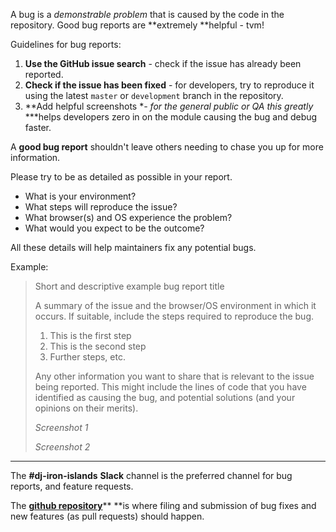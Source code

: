 A bug is a *demonstrable problem* that is caused by the code in the repository.  Good bug reports are **extremely **helpful - tvm!

Guidelines for bug reports:

1. **Use the GitHub issue search** - check if the issue has already been reported.
2. **Check if the issue has been fixed** - for developers, try to reproduce it using the latest `master` or `development` branch in the repository.
3. **Add helpful screenshots **- for the general public or QA *this greatly** ***helps developers zero in on the module causing the bug and debug faster.

A **good bug report** shouldn't leave others needing to chase you up for more information.

Please try to be as detailed as possible in your report. 

* What is your environment?
* What steps will reproduce the issue?
* What browser(s) and OS experience the problem?
* What would you expect to be the outcome?

All these details will help maintainers fix any potential bugs.

Example:

> Short and descriptive example bug report title
>
> A summary of the issue and the browser/OS environment in which it occurs. If suitable, include the steps required to reproduce the bug.
>
> 1. This is the first step
> 2. This is the second step
> 3. Further steps, etc.
>
> Any other information you want to share that is relevant to the issue being reported. This might include the lines of code that you have identified as causing the bug, and potential solutions (and your opinions on their merits).
>
> *Screenshot 1*
>
> *Screenshot 2*

---

The **#dj-iron-islands** **Slack** channel is the preferred channel for bug reports, and feature requests.

The [**github repository**](https://github.com/nerubia/dj-iron)** **is where filing and submission of bug fixes and new features (as pull requests) should happen.